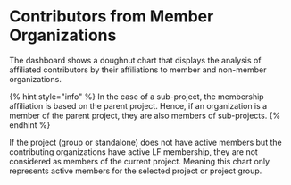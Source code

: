 # Contributors from Member Organizations

The dashboard shows a doughnut chart that displays the analysis of affiliated contributors by their affiliations to member and non-member organizations.

{% hint style="info" %}
In the case of a sub-project, the membership affiliation is based on the parent project. Hence, if an organization is a member of the parent project, they are also members of sub-projects.&#x20;
{% endhint %}

If the project (group or standalone) does not have active members but the contributing organizations have active LF membership, they are not considered as members of the current project. Meaning this chart only represents active members for the selected project or project group.

